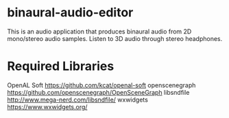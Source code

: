 # binaural-audio-editor
This is an audio application that produces binaural audio from 2D mono/stereo audio samples. Listen to 3D audio through stereo headphones.

# Required Libraries
OpenAL Soft https://github.com/kcat/openal-soft
openscenegraph https://github.com/openscenegraph/OpenSceneGraph
libsndfile http://www.mega-nerd.com/libsndfile/
wxwidgets https://www.wxwidgets.org/
